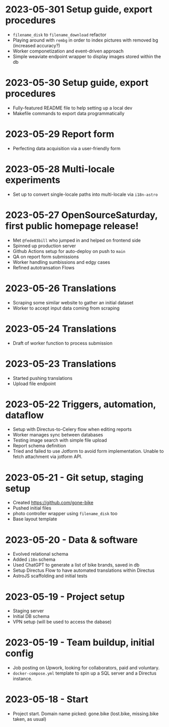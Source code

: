 # 2023-05-301 Setup guide, export procedures
- `filename_disk` to `filename_download` refactor
- Playing around with `rembg` in order to index pictures with removed bg (increased accuracy?)
- Worker componetization and event-driven approach
- Simple weaviate endpoint wrapper to display images stored within the db

# 2023-05-30 Setup guide, export procedures
- Fully-featured README file to help setting up a local dev
- Makefile commands to export data programmatically

# 2023-05-29 Report form
- Perfecting data acquisition via a user-friendly form

# 2023-05-28 Multi-locale experiments
- Set up to convert single-locale paths into multi-locale via `i18n-astro`

# 2023-05-27 OpenSourceSaturday, first public homepage release!
- Met `@fede03bill` who jumped in and helped on frontend side
- Spinned up production server
- Github Actions setup for auto-deploy on push to `main`
- QA on report form submissions
- Worker handling sumbissions and edgy cases
- Refined autotransation Flows

# 2023-05-26 Translations
- Scraping some similar website to gather an initial dataset
- Worker to accept input data coming from scraping

# 2023-05-24 Translations
- Draft of worker function to process submission

# 2023-05-23 Translations
- Started pushing translations
- Upload file endpoint

# 2023-05-22 Triggers, automation, dataflow
- Setup with Directus-to-Celery flow when editing reports
- Worker manages sync between databases
- Testing image search with simple file upload
- Report schema definition
- Tried and failed to use Jotform to avoid form implementation. Unable to fetch attachment via jotform API.

# 2023-05-21 - Git setup, staging setup
- Created https://github.com/gone-bike
- Pushed initial files
- photo controller wrapper using `filename_disk` too
- Base layout template

# 2023-05-20 - Data & software
- Evolved relational schema
- Added `i18n` schema
- Used ChatGPT to generate a list of bike brands, saved in db
- Setup Directus Flow to have automated translations within Directus
- AstroJS scaffolding and initial tests

# 2023-05-19 - Project setup
- Staging server
- Initial DB schema
- VPN setup (will be used to access the dabase)

# 2023-05-19 - Team buildup, initial config
- Job posting on Upwork, looking for collaborators, paid and voluntary.
- `docker-compose.yml` template to spin up a SQL server and a Directus instance.

# 2023-05-18 - Start
- Project start. Domain name picked: gone.bike (lost.bike, missing.bike taken, as usual)




